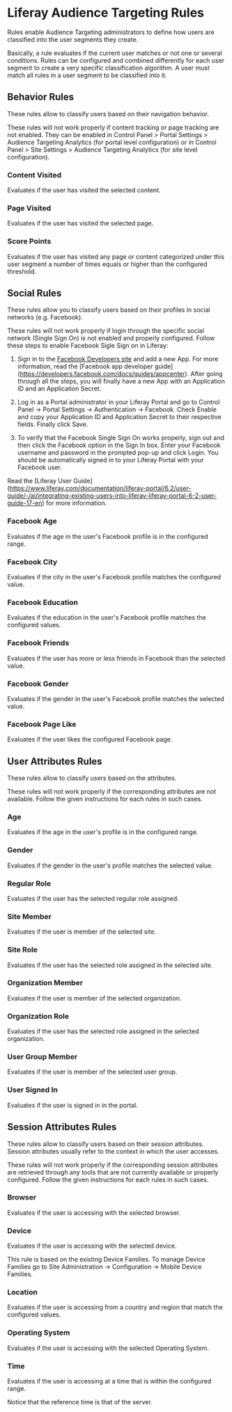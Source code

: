 # Liferay Audience Targeting Rules [](id=liferay-audience-targeting-rules)

Rules enable Audience Targeting administrators to define how users are
classified into the user segments they create.

Basically, a rule evaluates if the current user matches or not one or several
conditions. Rules can be configured and combined differently for each user
segment to create a very specific classification algorithm. A user must match
all rules in a user segment to be classified into it.

## Behavior Rules [](id=behavior-rules)

These rules allow to classify users based on their navigation behavior.

These rules will not work properly if content tracking or page tracking are not
enabled. They can be enabled in Control Panel > Portal Settings >
Audience Targeting Analytics (for portal level configuration) or in
Control Panel > Site Settings > Audience Targeting Analytics (for site level
configuration).

### Content Visited [](id=content-visited)

Evaluates if the user has visited the selected content.

### Page Visited [](id=page-visited)

Evaluates if the user has visited the selected page.

### Score Points [](id=score-points)

Evaluates if the user has visited any page or content categorized under this
user segment a number of times equals or higher than the configured threshold.

## Social Rules [](id=social-rules)

These rules allow you to classify users based on their profiles in social networks
(e.g. Facebook).

These rules will not work properly if login through the specific social network
(Single Sign On) is not enabled and properly configured. Follow these steps to
enable Facebook Sigle Sign on in Liferay:

1. Sign in to the [Facebook Developers site](https://developers.facebook.com)
and add a new App. For more information, read the [Facebook app developer guide]
(https://developers.facebook.com/docs/guides/appcenter). After going through all
the steps, you will finally have a new App with an Application ID and an
Application Secret.

2. Log in as a Portal administrator in your Liferay Portal and go to
Control Panel &rarr; Portal Settings &rarr; Authentication &rarr; Facebook. Check Enable and
copy your Application ID and Application Secret to their respective fields.
Finally click Save.

3. To verify that the Facebook Single Sign On works properly, sign out and then
click the Facebook option in the Sign In box. Enter your Facebook username and
password in the prompted pop-up and click Login. You should be automatically
signed in to your Liferay Portal with your Facebook user.

Read the [Liferay User Guide]
(https://www.liferay.com/documentation/liferay-portal/6.2/user-guide/-/ai/integrating-existing-users-into-liferay-liferay-portal-6-2-user-guide-17-en)
for more information.

### Facebook Age [](id=facebook-age)

Evaluates if the age in the user's Facebook profile is in the configured range.

### Facebook City [](id=facebook-city)

Evaluates if the city in the user's Facebook profile matches the configured
value.

### Facebook Education [](id=facebook-education)

Evaluates if the education in the user's Facebook profile matches the configured
values.

### Facebook Friends [](id=facebook-friends)

Evaluates if the user has more or less friends in Facebook than the selected
value.

### Facebook Gender [](id=facebook-gender)

Evaluates if the gender in the user's Facebook profile matches the selected
value.

### Facebook Page Like [](id=facebook-page-like)

Evaluates if the user likes the configured Facebook page.

## User Attributes Rules [](id=user-attributes-rules)

These rules allow to classify users based on the attributes.

These rules will not work properly if the corresponding attributes are not
available. Follow the given instructions for each rules in such cases.

### Age [](id=age)

Evaluates if the age in the user's profile is in the configured range.

### Gender [](id=gender)

Evaluates if the gender in the user's profile matches the selected value.

### Regular Role [](id=regular-role)

Evaluates if the user has the selected regular role assigned.

### Site Member [](id=site-member)

Evaluates if the user is member of the selected site.

### Site Role [](id=site-role)

Evaluates if the user has the selected role assigned in the selected site.

### Organization Member [](id=organization-member)

Evaluates if the user is member of the selected organization.

### Organization Role [](id=organization-role)

Evaluates if the user has the selected role assigned in the selected
organization.

### User Group Member [](id=user-group-member)

Evaluates if the user is member of the selected user group.

### User Signed In [](id=user-signed-in)

Evaluates if the user is signed in in the portal.

## Session Attributes Rules [](id=session-attributes-rules)

These rules allow to classify users based on their session attributes. Session
attributes usually refer to the context in which the user accesses.

These rules will not work properly if the corresponding session attributes
are retrieved through any tools that are not currently available or properly
configured. Follow the given instructions for each rules in such cases.

### Browser [](id=browser)

Evaluates if the user is accessing with the selected browser.

### Device [](id=device)

Evaluates if the user is accessing with the selected device.

This rule is based on the existing Device Families. To manage Device Families go
to Site Administration &rarr; Configuration &rarr; Mobile Device Families.

### Location [](id=location)

Evaluates if the user is accessing from a country and region that match the
configured values.

### Operating System [](id=operating-system)

Evaluates if the user is accessing with the selected Operating System.

### Time [](id=time)

Evaluates if the user is accessing at a time that is within the configured
range.

Notice that the reference time is that of the server.
